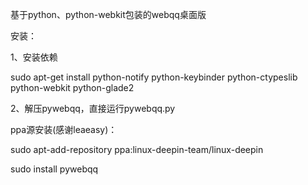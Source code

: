 基于python、python-webkit包装的webqq桌面版

安装：

1、安装依赖

sudo apt-get install python-notify python-keybinder python-ctypeslib python-webkit python-glade2

2、解压pywebqq，直接运行pywebqq.py

ppa源安装(感谢leaeasy)：

sudo apt-add-repository ppa:linux-deepin-team/linux-deepin

sudo install pywebqq